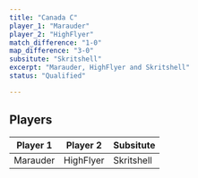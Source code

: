 ```yaml
---
title: "Canada C"
player_1: "Marauder"
player_2: "HighFlyer"
match_difference: "1-0"
map_difference: "3-0"
subsitute: "Skritshell"
excerpt: "Marauder, HighFlyer and Skritshell"
status: "Qualified"

---
```

## Players

| Player 1 | Player 2 | Subsitute |
| -- | -- | -- |
| Marauder | HighFlyer | Skritshell |
